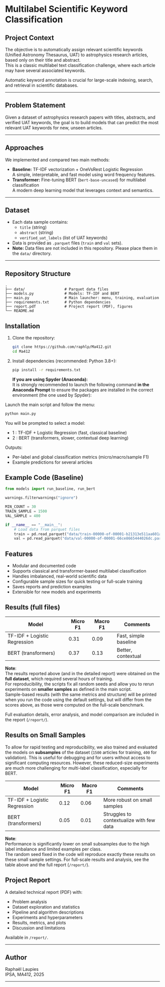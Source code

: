 # Multilabel Scientific Keyword Classification

## Project Context

The objective is to automatically assign relevant scientific keywords (Unified Astronomy Thesaurus, UAT) to astrophysics research articles, based only on their title and abstract.  
This is a classic multilabel text classification challenge, where each article may have several associated keywords.

Automatic keyword annotation is crucial for large-scale indexing, search, and retrieval in scientific databases.

---

## Problem Statement

Given a dataset of astrophysics research papers with titles, abstracts, and verified UAT keywords, the goal is to build models that can predict the most relevant UAT keywords for new, unseen articles.

---

## Approaches

We implemented and compared two main methods:

- **Baseline:** TF-IDF vectorization + OneVsRest Logistic Regression  
  A simple, interpretable, and fast model using word frequency features.
- **Transformer:** Fine-tuning BERT (`bert-base-uncased`) for multilabel classification  
  A modern deep learning model that leverages context and semantics.

---

## Dataset

- Each data sample contains:
    - `title` (string)
    - `abstract` (string)
    - `verified_uat_labels` (list of UAT keywords)
- Data is provided as `.parquet` files (`train` and `val` sets).
- **Note:** Data files are not included in this repository. Please place them in the `data/` directory.

---

## Repository Structure

```text
.
├── data/                  # Parquet data files
├── models.py              # Models: TF-IDF and BERT
├── main.py                # Main launcher: menu, training, evaluation
├── requirements.txt       # Python dependencies
├── report.pdf             # Project report (PDF), figures
└── README.md
```

## Installation

1.  Clone the repository:

    ```bash
    git clone https://github.com/raphlp/Ma412.git
    cd Ma412
    ```

2.  Install dependencies (recommended: Python 3.8+):

    ```bash
    pip install -r requirements.txt
    ```
    **If you are using Spyder (Anaconda):**  
    It is strongly recommended to launch the following command **in the Anaconda Prompt** to ensure the packages are installed in the correct environment (the one used by Spyder):




Launch the main script and follow the menu:

```bash
python main.py
```

You will be prompted to select a model:

-   1 : TF-IDF + Logistic Regression (fast, classical baseline)
-   2 : BERT (transformers, slower, contextual deep learning)

Outputs:

-   Per-label and global classification metrics (micro/macro/sample F1)
-   Example predictions for several articles


## Example Code (Baseline)

```python
from models import run_baseline, run_bert

warnings.filterwarnings("ignore")

MIN_COUNT = 30
TRAIN_SAMPLE = 1500
VAL_SAMPLE = 400

if __name__ == "__main__":
    # Load data from parquet files
    train = pd.read_parquet("data/train-00000-of-00001-b21313e511aa601a.parquet")
    val = pd.read_parquet("data/val-00000-of-00001-66ce8665444026dc.parquet")
```

## Features

-   Modular and documented code
-   Supports classical and transformer-based multilabel classification
-   Handles imbalanced, real-world scientific data
-   Configurable sample sizes for quick testing or full-scale training
-   Saves reports and prediction examples
-   Extensible for new models and experiments

## Results (full files)

| Model                        | Micro F1 | Macro F1 | Comments                 |
| ---------------------------- | -------- | -------- | ------------------------ |
| TF-IDF + Logistic Regression | 0.31     | 0.09     | Fast, simple baseline    |
| BERT (transformers)          | 0.37     | 0.13     | Better, contextual       |

**Note**:  
The results reported above (and in the detailed report) were obtained on the **full dataset**, which required several hours of training.  
For reproducibility, the scripts fix all random seeds and allow you to rerun experiments on **smaller samples** as defined in the main script.  
Sample-based results (with the same metrics and structure) will be printed when you run the code using the default settings, but will differ  from the scores above, as those were computed on the full-scale benchmark.

Full evaluation details, error analysis, and model comparison are included in the report (`/report/`).

## Results on Small Samples

To allow for rapid testing and reproducibility, we also trained and evaluated the models on **subsamples** of the dataset (`1500` articles for training, `400` for validation). This is useful for debugging and for users without access to significant computing resources. However, these reduced-size experiments are much more challenging for multi-label classification, especially for BERT.

| Model                        | Micro F1 | Macro F1 | Comments                             |
| ---------------------------- | -------- | -------- | -------------------------------------|
| TF-IDF + Logistic Regression | 0.12     | 0.06     | More robust on small samples         |
| BERT (transformers)          | 0.05     | 0.01     | Struggles to contextualize with few data |

**Note**:  
Performance is significantly lower on small subsamples due to the high label imbalance and limited examples per class.  
The random seed fixed in the code will reproduce exactly these results on these small sample settings.
For full-scale results and analysis, see the table above and the full report (`/report/`).

## Project Report

A detailed technical report (PDF) with:

-   Problem analysis
-   Dataset exploration and statistics
-   Pipeline and algorithm descriptions
-   Experiments and hyperparameters
-   Results, metrics, and plots
-   Discussion and limitations

Available in `/report/`.

---

## Author

Raphaël Laupies  
IPSA, MA412, 2025

---
